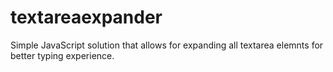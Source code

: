 # textareaexpander

Simple JavaScript solution that allows for expanding all textarea elemnts for better typing experience.
